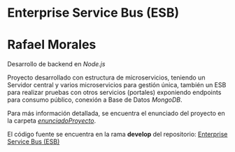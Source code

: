 # Enterprise Service Bus (ESB)

# Rafael Morales

Desarrollo de backend en *Node.js*

Proyecto desarrollado con estructura de microservicios, teniendo un Servidor central y varios microservicios para gestión única, también un ESB para realizar pruebas con otros servicios (portales) exponiendo endpoints para consumo público, conexión a Base de Datos *MongoDB*.

Para más información detallada, se encuentra el enunciado del proyecto en la carpeta [*enunciadoProyecto*](https://github.com/donis-rafael/SA-junio-2021/tree/develop/enunciadoProyecto).

El código fuente se encuentra en la rama **develop** del repositorio: [Enterprise Service Bus (ESB)](https://github.com/donis-rafael/SA-junio-2021.git)